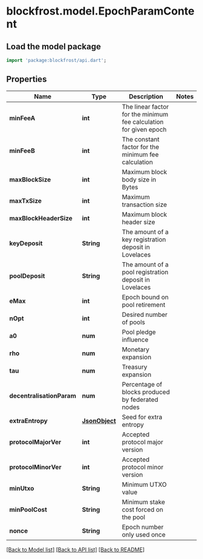 # blockfrost.model.EpochParamContent

## Load the model package
```dart
import 'package:blockfrost/api.dart';
```

## Properties
Name | Type | Description | Notes
------------ | ------------- | ------------- | -------------
**minFeeA** | **int** | The linear factor for the minimum fee calculation for given epoch | 
**minFeeB** | **int** | The constant factor for the minimum fee calculation | 
**maxBlockSize** | **int** | Maximum block body size in Bytes | 
**maxTxSize** | **int** | Maximum transaction size | 
**maxBlockHeaderSize** | **int** | Maximum block header size | 
**keyDeposit** | **String** | The amount of a key registration deposit in Lovelaces | 
**poolDeposit** | **String** | The amount of a pool registration deposit in Lovelaces | 
**eMax** | **int** | Epoch bound on pool retirement | 
**nOpt** | **int** | Desired number of pools | 
**a0** | **num** | Pool pledge influence | 
**rho** | **num** | Monetary expansion | 
**tau** | **num** | Treasury expansion | 
**decentralisationParam** | **num** | Percentage of blocks produced by federated nodes | 
**extraEntropy** | [**JsonObject**](.md) | Seed for extra entropy | 
**protocolMajorVer** | **int** | Accepted protocol major version | 
**protocolMinorVer** | **int** | Accepted protocol minor version | 
**minUtxo** | **String** | Minimum UTXO value | 
**minPoolCost** | **String** | Minimum stake cost forced on the pool | 
**nonce** | **String** | Epoch number only used once | 

[[Back to Model list]](../README.md#documentation-for-models) [[Back to API list]](../README.md#documentation-for-api-endpoints) [[Back to README]](../README.md)


